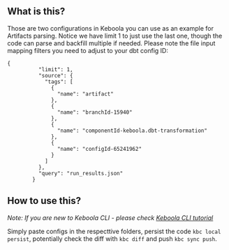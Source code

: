 ## What is this?

Those are two configurations in Keboola you can use as an example for Artifacts parsing. Notice we have limit 1 to just use the last one, though the code can parse and backfill multiple if needed. Please note the file input mapping filters you need to adjust to your dbt config ID:
```
{
          "limit": 1,
          "source": {
            "tags": [
              {
                "name": "artifact"
              },
              {
                "name": "branchId-15940"
              },
              {
                "name": "componentId-keboola.dbt-transformation"
              },
              {
                "name": "configId-65241962"
              }
            ]
          },
          "query": "run_results.json"
        }
```

## How to use this?

 *Note: If you are new to Keboola CLI - please check [Keboola CLI tutorial](https://developers.keboola.com/cli/getting-started/)*

Simply paste configs in the respecttive folders, persist the code `kbc local persist`, potentially check the diff with `kbc diff` and push `kbc sync push`.

